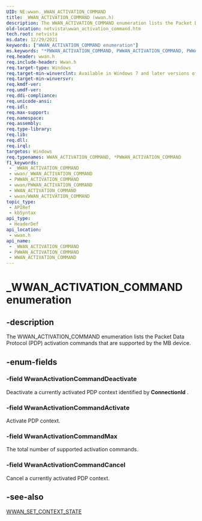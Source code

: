 ```yaml
---
UID: NE:wwan._WWAN_ACTIVATION_COMMAND
title: _WWAN_ACTIVATION_COMMAND (wwan.h)
description: The WWAN_ACTIVATION_COMMAND enumeration lists the Packet Data Protocol (PDP) activation commands that are supported by the MB device.
old-location: netvista\wwan_activation_command.htm
tech.root: netvista
ms.date: 12/29/2021
keywords: ["WWAN_ACTIVATION_COMMAND enumeration"]
ms.keywords: "*PWWAN_ACTIVATION_COMMAND, PWWAN_ACTIVATION_COMMAND, PWWAN_ACTIVATION_COMMAND enumeration pointer [Network Drivers Starting with Windows Vista], WWAN_ACTIVATION_COMMAND, WWAN_ACTIVATION_COMMAND enumeration [Network Drivers Starting with Windows Vista], WwanActivationCommandActivate, WwanActivationCommandDeactivate, WwanActivationCommandMax, WwanRef_55137856-bb05-49ac-b318-cc6922a90445.xml, _WWAN_ACTIVATION_COMMAND, netvista.wwan_activation_command, wwan/PWWAN_ACTIVATION_COMMAND, wwan/WWAN_ACTIVATION_COMMAND, wwan/WwanActivationCommandActivate, wwan/WwanActivationCommandDeactivate, wwan/WwanActivationCommandMax"
req.header: wwan.h
req.include-header: Wwan.h
req.target-type: Windows
req.target-min-winverclnt: Available in Windows 7 and later versions of Windows.
req.target-min-winversvr: 
req.kmdf-ver: 
req.umdf-ver: 
req.ddi-compliance: 
req.unicode-ansi: 
req.idl: 
req.max-support: 
req.namespace: 
req.assembly: 
req.type-library: 
req.lib: 
req.dll: 
req.irql: 
targetos: Windows
req.typenames: WWAN_ACTIVATION_COMMAND, *PWWAN_ACTIVATION_COMMAND
f1_keywords:
 - _WWAN_ACTIVATION_COMMAND
 - wwan/_WWAN_ACTIVATION_COMMAND
 - PWWAN_ACTIVATION_COMMAND
 - wwan/PWWAN_ACTIVATION_COMMAND
 - WWAN_ACTIVATION_COMMAND
 - wwan/WWAN_ACTIVATION_COMMAND
topic_type:
 - APIRef
 - kbSyntax
api_type:
 - HeaderDef
api_location:
 - wwan.h
api_name:
 - _WWAN_ACTIVATION_COMMAND
 - PWWAN_ACTIVATION_COMMAND
 - WWAN_ACTIVATION_COMMAND
---
```


# _WWAN_ACTIVATION_COMMAND enumeration


## -description

The WWAN_ACTIVATION_COMMAND enumeration lists the Packet Data Protocol (PDP) activation commands that
  are supported by the MB device.

## -enum-fields

### -field WwanActivationCommandDeactivate

Deactivate a currently activated PDP context identified by 
     <b>ConnectionId</b> .

### -field WwanActivationCommandActivate

Activate PDP context.

### -field WwanActivationCommandMax

The total number of supported activation commands.

### -field WwanActivationCommandCancel

Cancel a currently activated PDP context.

## -see-also

<a href="/windows-hardware/drivers/ddi/wwan/ns-wwan-_wwan_set_context_state">WWAN_SET_CONTEXT_STATE</a>

